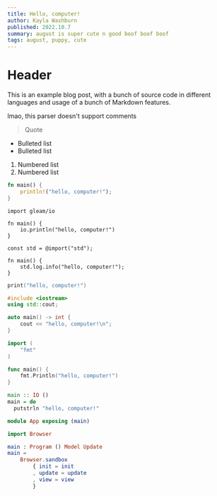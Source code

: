 ```yaml
---
title: Hello, computer!
author: Kayla Washburn
published: 2022.10.7
summary: august is super cute n good boof boof boof
tags: august, puppy, cute
---
```


# Header

This is an example blog post, with a bunch of source code in different languages
and usage of a bunch of Markdown features.

lmao, this parser doesn't support comments

<!--
<details>
<summary>August is nice</summary>
<p>Soft puppy</p>
</details>
-->

> Quote

- Bulleted list
- Bulleted list

1. Numbered list
1. Numbered list

```rust
fn main() {
	println!("hello, computer!");
}
```

```gleam
import gleam/io

fn main() {
	io.println("hello, computer!")
}
```

```zig
const std = @import("std");

fn main() {
	std.log.info("hello, computer!");
}
```

```swift
print("hello, computer!")
```

```cpp
#include <iostream>
using std::cout;

auto main() -> int {
	cout << "hello, computer!\n";
}
```

```go
import (
	"fmt"
)

func main() {
	fmt.Println("hello, computer!")
}
```

```haskell
main :: IO ()
main = do
  putstrln "hello, computer!"
```

```elm
module App exposing (main)

import Browser

main : Program () Model Update
main =
    Browser.sandbox
        { init = init
        , update = update
        , view = view
        }
```

